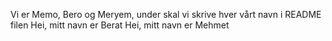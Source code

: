 Vi er Memo, Bero og Meryem, under skal vi skrive hver vårt navn i README filen
Hei, mitt navn er Berat
Hei, mitt navn er Mehmet

